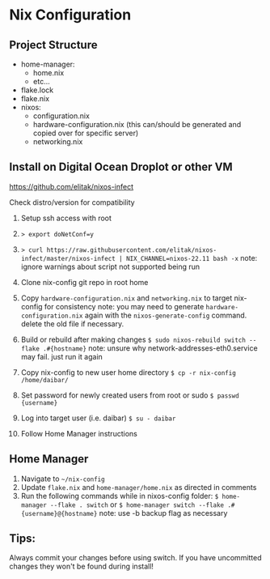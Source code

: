 # Nix Configuration

## Project Structure
* home-manager:
    * home.nix
    * etc...
* flake.lock
* flake.nix
* nixos:
   * configuration.nix
   * hardware-configuration.nix (this can/should be generated and copied over for specific server)
   * networking.nix

## Install on Digital Ocean Droplot or other VM
https://github.com/elitak/nixos-infect

Check distro/version for compatibility

1) Setup ssh access with root
2) `> export doNetConf=y`
3) `> curl https://raw.githubusercontent.com/elitak/nixos-infect/master/nixos-infect | NIX_CHANNEL=nixos-22.11 bash -x`
note: ignore warnings about script not supported being run 
4) Clone nix-config git repo in root home
5) Copy `hardware-configuration.nix` and `networking.nix` to target nix-config for consistency
note: you may need to generate `hardware-configuration.nix` again with the `nixos-generate-config` command.
delete the old file if necessary.


6) Build or rebuild after making changes
`$ sudo nixos-rebuild switch --flake .#{hostname}`
note: unsure why network-addresses-eth0.service may fail.  just run it again

7) Copy nix-config to new user home directory
`$ cp -r nix-config /home/daibar/`

8) Set password for newly created users from root or sudo
`$ passwd {username}`

9) Log into target user (i.e. daibar)
`$ su - daibar`

10) Follow Home Manager instructions

## Home Manager
1) Navigate to `~/nix-config`
2) Update `flake.nix` and `home-manager/home.nix` as directed in comments
3) Run the following commands while in nixos-config folder:
`$ home-manager --flake . switch`
or
`$ home-manager switch --flake .#{username}@{hostname}`
note: use -b backup flag as necessary

## Tips:
Always commit your changes before using switch.  If you have uncommitted changes they won't be found during install!
